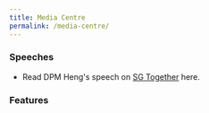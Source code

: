 ```yaml
---
title: Media Centre
permalink: /media-centre/
---
```


### Speeches

- Read DPM Heng's speech on [SG Together](http://www.sgunited.gov.sg) here.

### Features
